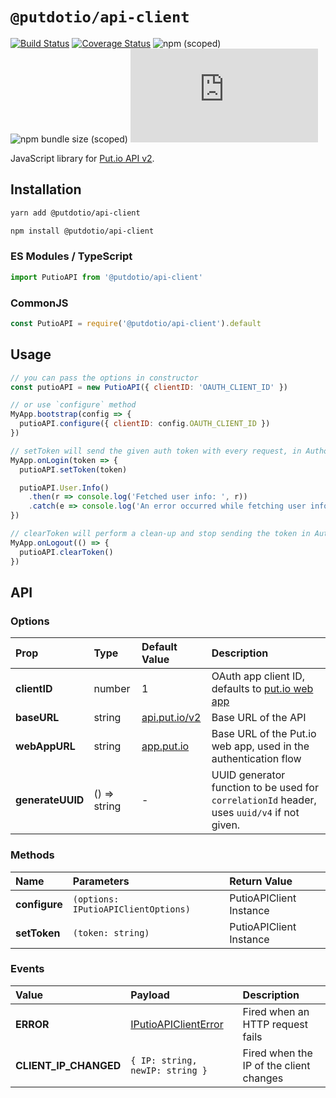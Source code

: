 # `@putdotio/api-client`

[![Build Status](https://travis-ci.org/putdotio/putio.js.svg?branch=master)](https://travis-ci.org/putdotio/putio.js)
[![Coverage Status](https://coveralls.io/repos/github/putdotio/putio.js/badge.svg?branch=master)](https://coveralls.io/github/putdotio/putio.js?branch=master)
![npm (scoped)](https://img.shields.io/npm/v/@putdotio/api-client)
![npm bundle size (scoped)](https://img.shields.io/bundlephobia/minzip/@putdotio/api-client)
![GitHub](https://img.shields.io/github/license/putdotio/putio.js)

JavaScript library for [Put.io API v2](https://api.put.io/v2/docs).

## Installation

```bash
yarn add @putdotio/api-client

npm install @putdotio/api-client
```

### ES Modules / TypeScript

```js
import PutioAPI from '@putdotio/api-client'
```

### CommonJS

```js
const PutioAPI = require('@putdotio/api-client').default
```

## Usage

```js
// you can pass the options in constructor
const putioAPI = new PutioAPI({ clientID: 'OAUTH_CLIENT_ID' })

// or use `configure` method
MyApp.bootstrap(config => {
  putioAPI.configure({ clientID: config.OAUTH_CLIENT_ID })
})

// setToken will send the given auth token with every request, in Authorization header
MyApp.onLogin(token => {
  putioAPI.setToken(token)

  putioAPI.User.Info()
    .then(r => console.log('Fetched user info: ', r))
    .catch(e => console.log('An error occurred while fetching user info: ', e))
})

// clearToken will perform a clean-up and stop sending the token in Authorization header
MyApp.onLogout(() => {
  putioAPI.clearToken()
})
```

## API

### Options

| Prop             | Type         | Default Value                          | Description                                                                                 |
| :--------------- | :----------- | :------------------------------------- | :------------------------------------------------------------------------------------------ |
| **clientID**     | number       | 1                                      | OAuth app client ID, defaults to [put.io web app](https://app.put.io)                       |
| **baseURL**      | string       | [api.put.io/v2](https://api.put.io/v2) | Base URL of the API                                                                         |
| **webAppURL**    | string       | [app.put.io](https://app.put.io)       | Base URL of the Put.io web app, used in the authentication flow                             |
| **generateUUID** | () => string | -                                      | UUID generator function to be used for `correlationId` header, uses `uuid/v4` if not given. |

### Methods

| Name          | Parameters                          | Return Value            |
| :------------ | :---------------------------------- | :---------------------- |
| **configure** | `(options: IPutioAPIClientOptions)` | PutioAPIClient Instance |
| **setToken**  | `(token: string)`                   | PutioAPIClient Instance |

### Events

| Value                 | Payload                                                                                              | Description                             |
| :-------------------- | :--------------------------------------------------------------------------------------------------- | :-------------------------------------- |
| **ERROR**             | [IPutioAPIClientError](https://github.com/putdotio/putio.js/blob/master/src/client/types.ts#L22-L26) | Fired when an HTTP request fails        |
| **CLIENT_IP_CHANGED** | `{ IP: string, newIP: string }`                                                                      | Fired when the IP of the client changes |
